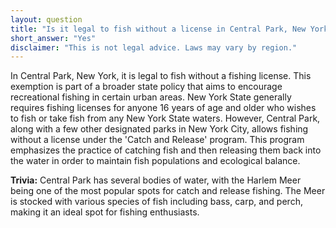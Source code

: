 ```yaml
---
layout: question
title: "Is it legal to fish without a license in Central Park, New York?"
short_answer: "Yes"
disclaimer: "This is not legal advice. Laws may vary by region."
---
```


In Central Park, New York, it is legal to fish without a fishing license. This exemption is part of a broader state policy that aims to encourage recreational fishing in certain urban areas. New York State generally requires fishing licenses for anyone 16 years of age and older who wishes to fish or take fish from any New York State waters. However, Central Park, along with a few other designated parks in New York City, allows fishing without a license under the 'Catch and Release' program. This program emphasizes the practice of catching fish and then releasing them back into the water in order to maintain fish populations and ecological balance.

**Trivia:** Central Park has several bodies of water, with the Harlem Meer being one of the most popular spots for catch and release fishing. The Meer is stocked with various species of fish including bass, carp, and perch, making it an ideal spot for fishing enthusiasts.
